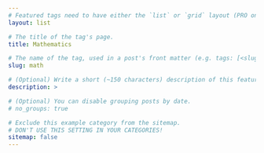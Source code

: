 ```yaml
---
# Featured tags need to have either the `list` or `grid` layout (PRO only).
layout: list

# The title of the tag's page.
title: Mathematics

# The name of the tag, used in a post's front matter (e.g. tags: [<slug>]).
slug: math

# (Optional) Write a short (~150 characters) description of this featured tag.
description: >

# (Optional) You can disable grouping posts by date.
# no_groups: true

# Exclude this example category from the sitemap.
# DON'T USE THIS SETTING IN YOUR CATEGORIES!
sitemap: false
---
```

